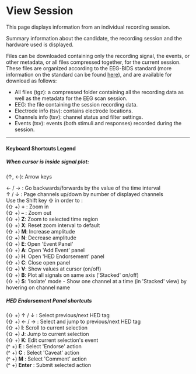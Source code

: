 # View Session

This page displays information from an individual recording session.

Summary information about the candidate, the recording session and the hardware used is displayed.

Files can be downloaded containing only the recording signal, the events, or other metadata, or all files compressed together, for the current session. These files are organized according to the EEG-BIDS standard (more information on the standard can be found [here](https://www.nature.com/articles/s41597-019-0104-8)), and are available for download as follows:

- All files (tgz): a compressed folder containing all the recording data as well as the metadata for the EEG scan session.
- EEG: the file containing the session recording data.    
- Electrode info (tsv): contains electrode locations.    
- Channels info (tsv): channel status and filter settings.
- Events (tsv): events (both stimuli and responses) recorded during the session.  

___

#### Keyboard Shortcuts Legend

##### ***When cursor is inside signal plot:***

(&uarr;, &larr;): Arrow keys

&larr; / &rarr; : Go backwards/forwards by the value of the time interval  
&uarr; / &darr; : Page channels up/down by number of displayed channels   
Use the Shift key &#8679; in order to :  
(&#8679; +) **+** : Zoom in  
(&#8679; +) **–** : Zoom out  
(&#8679; +) **Z**: Zoom to selected time region  
(&#8679; +) **X**: Reset zoom interval to default  
(&#8679; +) **M**: Increase amplitude  
(&#8679; +) **N**: Decrease amplitude  
(&#8679; +) **E**: Open 'Event Panel'  
(&#8679; +) **A**: Open 'Add Event' panel  
(&#8679; +) **H**: Open 'HED Endorsement' panel  
(&#8679; +) **C**: Close open panel  
(&#8679; +) **V**: Show values at cursor (on/off)  
(&#8679; +) **B**: Plot all signals on same axis ('Stacked' on/off)  
(&#8679; +) **S**: 'Isolate' mode - Show one channel at a time (in 'Stacked' view) by hovering on channel name

##### ***HED Endorsement Panel shortcuts***

(&#8679; +) &uarr; / &darr; : Select previous/next HED tag  
(&#8679; +) &larr; / &rarr; : Select and jump to previous/next HED tag  
(&#8679; +) **I**: Scroll to current selection  
(&#8679; +) **J**: Jump to current selection  
(&#8679; +) **K**: Edit current selection's event  
(^ +) **E** : Select 'Endorse' action  
(^ +) **C** : Select 'Caveat' action  
(^ +) **M** : Select 'Comment' action  
(^ +) **Enter** : Submit selected action  

